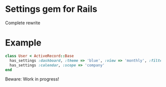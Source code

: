 # Settings gem for Rails

Complete rewrite

# Example

```ruby
class User < ActiveRecord::Base
  has_settings :dashboard, :theme => 'blue', :view => 'monthly', :filter => false
  has_settings :calendar, :scope => 'company'
end
```

Beware: Work in progress!
